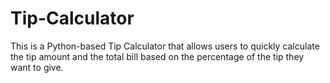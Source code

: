 # Tip-Calculator
This is a Python-based Tip Calculator that allows users to quickly calculate the tip amount and the total bill based on the percentage of the tip they want to give.
